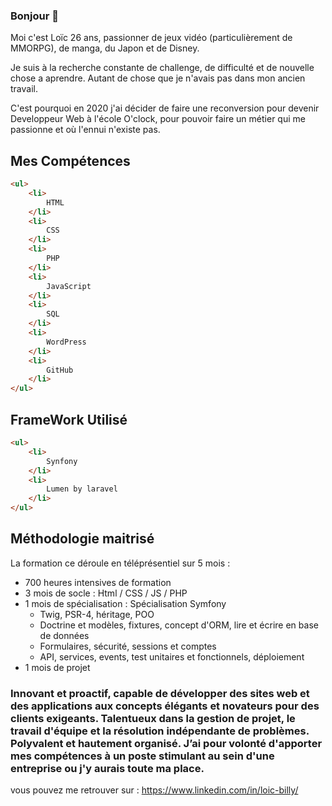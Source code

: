 ### Bonjour 👋 

Moi c'est Loïc 26 ans, passionner de jeux vidéo (particulièrement de MMORPG), de manga, du Japon et de Disney.

Je suis à la recherche constante de challenge, de difficulté et de nouvelle chose a aprendre. Autant de chose que je n'avais pas dans mon ancien travail.

C'est pourquoi en 2020 j'ai décider de faire une reconversion pour devenir Developpeur Web à l'école O'clock, pour pouvoir faire un métier qui me passionne et où l'ennui n'existe pas.

## Mes Compétences

```html
<ul>
    <li> 
        HTML 
    </li>
    <li>
        CSS
    </li>
    <li>
        PHP
    </li>
    <li>
        JavaScript
    </li>
    <li>
        SQL
    </li>
    <li>
        WordPress
    </li>
    <li>
        GitHub
    </li>
</ul>
```

## FrameWork Utilisé
```html
<ul>
    <li>
        Synfony
    </li>
    <li>
        Lumen by laravel 
    </li>
</ul>
```

## Méthodologie maitrisé


La formation ce déroule en téléprésentiel sur 5 mois :
- 700 heures intensives de formation
- 3 mois de socle : Html / CSS / JS / PHP 
- 1 mois de spécialisation : Spécialisation Symfony 
  - Twig, PSR-4, héritage, POO
  - Doctrine et modèles, fixtures, concept d'ORM, lire et écrire en base de données
  - Formulaires, sécurité, sessions et comptes
  - API, services, events, test unitaires et fonctionnels, déploiement
- 1 mois de projet

 ### Innovant et proactif, capable de développer des sites web et des applications aux concepts élégants et novateurs pour des clients exigeants. Talentueux dans la gestion de projet, le travail d'équipe et la résolution indépendante de problèmes. Polyvalent et hautement organisé. J’ai pour volonté d'apporter mes compétences à un poste stimulant au sein d'une entreprise ou j'y aurais toute ma place.
 
 vous pouvez me retrouver sur : https://www.linkedin.com/in/loic-billy/




<!--
**Loic-Billy/Loic-Billy** is a ✨ _special_ ✨ repository because its `README.md` (this file) appears on your GitHub profile.

Here are some ideas to get you started:

- 🔭 I’m currently working on ...
- 🌱 I’m currently learning ...
- 👯 I’m looking to collaborate on ...
- 🤔 I’m looking for help with ...
- 💬 Ask me about ...
- 📫 How to reach me: ...
- 😄 Pronouns: ...
- ⚡ Fun fact: ...
-->
